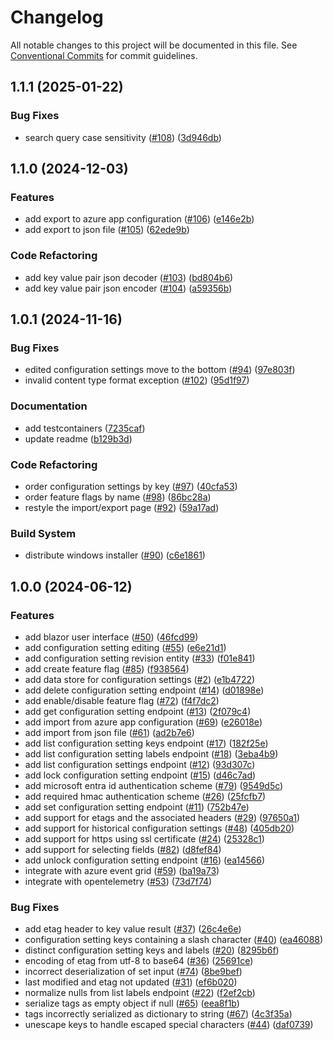# Changelog

All notable changes to this project will be documented in this file. See [Conventional Commits](https://conventionalcommits.org) for commit guidelines.

## 1.1.1 (2025-01-22)

### Bug Fixes

* search query case sensitivity ([#108](https://github.com/tnc1997/azure-app-configuration-emulator/issues/108)) ([3d946db](https://github.com/tnc1997/azure-app-configuration-emulator/commit/3d946db8f4ad771d82d152f96036eeb0c01083b7))

## 1.1.0 (2024-12-03)

### Features

* add export to azure app configuration ([#106](https://github.com/tnc1997/azure-app-configuration-emulator/issues/106)) ([e146e2b](https://github.com/tnc1997/azure-app-configuration-emulator/commit/e146e2b2ec34c0086ba116a0c341263660a6c208))
* add export to json file ([#105](https://github.com/tnc1997/azure-app-configuration-emulator/issues/105)) ([62ede9b](https://github.com/tnc1997/azure-app-configuration-emulator/commit/62ede9badb9397e7a2ed3afc89b85bc080fce288))

### Code Refactoring

* add key value pair json decoder ([#103](https://github.com/tnc1997/azure-app-configuration-emulator/issues/103)) ([bd804b6](https://github.com/tnc1997/azure-app-configuration-emulator/commit/bd804b61db75e3342f9508ed8b75d19212f4df4b))
* add key value pair json encoder ([#104](https://github.com/tnc1997/azure-app-configuration-emulator/issues/104)) ([a59356b](https://github.com/tnc1997/azure-app-configuration-emulator/commit/a59356b0464aa3253a57b38d925f1d025661e831))

## 1.0.1 (2024-11-16)

### Bug Fixes

* edited configuration settings move to the bottom ([#94](https://github.com/tnc1997/azure-app-configuration-emulator/issues/94)) ([97e803f](https://github.com/tnc1997/azure-app-configuration-emulator/commit/97e803fa1d1ef7c6f20e1ddd4078ea769ece07ce))
* invalid content type format exception ([#102](https://github.com/tnc1997/azure-app-configuration-emulator/issues/102)) ([95d1f97](https://github.com/tnc1997/azure-app-configuration-emulator/commit/95d1f97f11f256ade6fd90eb47cf07310872f5eb))

### Documentation

* add testcontainers ([7235caf](https://github.com/tnc1997/azure-app-configuration-emulator/commit/7235cafece1f5e99693dd322df50baca75791a9c))
* update readme ([b129b3d](https://github.com/tnc1997/azure-app-configuration-emulator/commit/b129b3d2a7a011d25008a92e0b7a2872cdd0f42e))

### Code Refactoring

* order configuration settings by key ([#97](https://github.com/tnc1997/azure-app-configuration-emulator/issues/97)) ([40cfa53](https://github.com/tnc1997/azure-app-configuration-emulator/commit/40cfa537306c8a7d92f3cd9c1fb9cbea6fc4c17d))
* order feature flags by name ([#98](https://github.com/tnc1997/azure-app-configuration-emulator/issues/98)) ([86bc28a](https://github.com/tnc1997/azure-app-configuration-emulator/commit/86bc28a33fea5a172d37d0f09452a484ff7659b6))
* restyle the import/export page ([#92](https://github.com/tnc1997/azure-app-configuration-emulator/issues/92)) ([59a17ad](https://github.com/tnc1997/azure-app-configuration-emulator/commit/59a17adc308fdd11ab082c3fc7ff1452b860ecb9))

### Build System

* distribute windows installer ([#90](https://github.com/tnc1997/azure-app-configuration-emulator/issues/90)) ([c6e1861](https://github.com/tnc1997/azure-app-configuration-emulator/commit/c6e1861c8524518d3527679391bccb256a0ce161))

## 1.0.0 (2024-06-12)

### Features

* add blazor user interface ([#50](https://github.com/tnc1997/azure-app-configuration-emulator/issues/50)) ([46fcd99](https://github.com/tnc1997/azure-app-configuration-emulator/commit/46fcd9988eff08ccb16f1cb3866f60ab7416f85d))
* add configuration setting editing ([#55](https://github.com/tnc1997/azure-app-configuration-emulator/issues/55)) ([e6e21d1](https://github.com/tnc1997/azure-app-configuration-emulator/commit/e6e21d1d7b0ba9657f04b699fcf472fe243b9197))
* add configuration setting revision entity ([#33](https://github.com/tnc1997/azure-app-configuration-emulator/issues/33)) ([f01e841](https://github.com/tnc1997/azure-app-configuration-emulator/commit/f01e84102bf54e49581e6cf5de4a15f2219c58b8))
* add create feature flag ([#85](https://github.com/tnc1997/azure-app-configuration-emulator/issues/85)) ([f938564](https://github.com/tnc1997/azure-app-configuration-emulator/commit/f9385644cb46414a3121574b66c364e7f527c519))
* add data store for configuration settings ([#2](https://github.com/tnc1997/azure-app-configuration-emulator/issues/2)) ([e1b4722](https://github.com/tnc1997/azure-app-configuration-emulator/commit/e1b47220783b2732356f6bbdaa5ab460bde009fd))
* add delete configuration setting endpoint ([#14](https://github.com/tnc1997/azure-app-configuration-emulator/issues/14)) ([d01898e](https://github.com/tnc1997/azure-app-configuration-emulator/commit/d01898e4fbfde97e0b47c53378d01a703084a0f6))
* add enable/disable feature flag ([#72](https://github.com/tnc1997/azure-app-configuration-emulator/issues/72)) ([f4f7dc2](https://github.com/tnc1997/azure-app-configuration-emulator/commit/f4f7dc2c1825cea497d08a6a33ce99583620f195))
* add get configuration setting endpoint ([#13](https://github.com/tnc1997/azure-app-configuration-emulator/issues/13)) ([2f079c4](https://github.com/tnc1997/azure-app-configuration-emulator/commit/2f079c4c7aab5b7ddbba6df28802ceac093e6f30))
* add import from azure app configuration ([#69](https://github.com/tnc1997/azure-app-configuration-emulator/issues/69)) ([e26018e](https://github.com/tnc1997/azure-app-configuration-emulator/commit/e26018ea797b2144715bea88c516d3ddbfe56356))
* add import from json file ([#61](https://github.com/tnc1997/azure-app-configuration-emulator/issues/61)) ([ad2b7e6](https://github.com/tnc1997/azure-app-configuration-emulator/commit/ad2b7e6a99f457620b5bc0d7e1cd7ce28de96f5e))
* add list configuration setting keys endpoint ([#17](https://github.com/tnc1997/azure-app-configuration-emulator/issues/17)) ([182f25e](https://github.com/tnc1997/azure-app-configuration-emulator/commit/182f25e22673a5260415f83465150f620cfcb3d6))
* add list configuration setting labels endpoint ([#18](https://github.com/tnc1997/azure-app-configuration-emulator/issues/18)) ([3eba4b9](https://github.com/tnc1997/azure-app-configuration-emulator/commit/3eba4b9bc7c382450bfa758abe2fe9692937e8e4))
* add list configuration settings endpoint ([#12](https://github.com/tnc1997/azure-app-configuration-emulator/issues/12)) ([93d307c](https://github.com/tnc1997/azure-app-configuration-emulator/commit/93d307cb69904292a8db85a32bcd47af14e1aee6))
* add lock configuration setting endpoint ([#15](https://github.com/tnc1997/azure-app-configuration-emulator/issues/15)) ([d46c7ad](https://github.com/tnc1997/azure-app-configuration-emulator/commit/d46c7ad23190c1acdc4ee425d1af11082d9273a9))
* add microsoft entra id authentication scheme ([#79](https://github.com/tnc1997/azure-app-configuration-emulator/issues/79)) ([9549d5c](https://github.com/tnc1997/azure-app-configuration-emulator/commit/9549d5c804975768e6e070c37177ef8050ae95fe))
* add required hmac authentication scheme ([#26](https://github.com/tnc1997/azure-app-configuration-emulator/issues/26)) ([25fcfb7](https://github.com/tnc1997/azure-app-configuration-emulator/commit/25fcfb719206104319ab04aa8b4fbd67a0628667))
* add set configuration setting endpoint ([#11](https://github.com/tnc1997/azure-app-configuration-emulator/issues/11)) ([752b47e](https://github.com/tnc1997/azure-app-configuration-emulator/commit/752b47e7bb45c0fadd7edd36b34978780104dc7f))
* add support for etags and the associated headers ([#29](https://github.com/tnc1997/azure-app-configuration-emulator/issues/29)) ([97650a1](https://github.com/tnc1997/azure-app-configuration-emulator/commit/97650a1406744d6c05293f37259b568da72b2fa0))
* add support for historical configuration settings ([#48](https://github.com/tnc1997/azure-app-configuration-emulator/issues/48)) ([405db20](https://github.com/tnc1997/azure-app-configuration-emulator/commit/405db208b5bdb3571b0881cc5ead5c1d747cff97))
* add support for https using ssl certificate ([#24](https://github.com/tnc1997/azure-app-configuration-emulator/issues/24)) ([25328c1](https://github.com/tnc1997/azure-app-configuration-emulator/commit/25328c18ffa4515b53515e518bff3b2fc9848b40))
* add support for selecting fields ([#82](https://github.com/tnc1997/azure-app-configuration-emulator/issues/82)) ([d8fef84](https://github.com/tnc1997/azure-app-configuration-emulator/commit/d8fef84f082dc70e4d6f984ead095a1f190b2bde))
* add unlock configuration setting endpoint ([#16](https://github.com/tnc1997/azure-app-configuration-emulator/issues/16)) ([ea14566](https://github.com/tnc1997/azure-app-configuration-emulator/commit/ea1456657b327d3e5ed477a8a86e8333296b1177))
* integrate with azure event grid ([#59](https://github.com/tnc1997/azure-app-configuration-emulator/issues/59)) ([ba19a73](https://github.com/tnc1997/azure-app-configuration-emulator/commit/ba19a7394c7e6a83d33723eb5b48ee608323c824))
* integrate with opentelemetry ([#53](https://github.com/tnc1997/azure-app-configuration-emulator/issues/53)) ([73d7f74](https://github.com/tnc1997/azure-app-configuration-emulator/commit/73d7f748568d3695c97691f804e71dd23839543e))

### Bug Fixes

* add etag header to key value result ([#37](https://github.com/tnc1997/azure-app-configuration-emulator/issues/37)) ([26c4e6e](https://github.com/tnc1997/azure-app-configuration-emulator/commit/26c4e6e95f8ea24190528ccc0f421b1d7fe662de))
* configuration setting keys containing a slash character ([#40](https://github.com/tnc1997/azure-app-configuration-emulator/issues/40)) ([ea46088](https://github.com/tnc1997/azure-app-configuration-emulator/commit/ea46088704f6e2643b303dd1c979c10edd0509e0))
* distinct configuration setting keys and labels ([#20](https://github.com/tnc1997/azure-app-configuration-emulator/issues/20)) ([8295b6f](https://github.com/tnc1997/azure-app-configuration-emulator/commit/8295b6f64757b2c370c0801b7f4a5080876e9933))
* encoding of etag from utf-8 to base64 ([#36](https://github.com/tnc1997/azure-app-configuration-emulator/issues/36)) ([25691ce](https://github.com/tnc1997/azure-app-configuration-emulator/commit/25691cede49fb164441a8d4b6e17ba1816df0dd2))
* incorrect deserialization of set input ([#74](https://github.com/tnc1997/azure-app-configuration-emulator/issues/74)) ([8be9bef](https://github.com/tnc1997/azure-app-configuration-emulator/commit/8be9bef3af41c23bba7916dc52b42dbc3734a3ba))
* last modified and etag not updated ([#31](https://github.com/tnc1997/azure-app-configuration-emulator/issues/31)) ([ef6b020](https://github.com/tnc1997/azure-app-configuration-emulator/commit/ef6b020a80f9bcd30abe660797903a1672321134))
* normalize nulls from list labels endpoint ([#22](https://github.com/tnc1997/azure-app-configuration-emulator/issues/22)) ([f2ef2cb](https://github.com/tnc1997/azure-app-configuration-emulator/commit/f2ef2cbf1d253cb6ea423d416c7937c43e5fe5b2))
* serialize tags as empty object if null ([#65](https://github.com/tnc1997/azure-app-configuration-emulator/issues/65)) ([eea8f1b](https://github.com/tnc1997/azure-app-configuration-emulator/commit/eea8f1b0c26e43186ff0828533a84067298fdc1a))
* tags incorrectly serialized as dictionary to string ([#67](https://github.com/tnc1997/azure-app-configuration-emulator/issues/67)) ([4c3f35a](https://github.com/tnc1997/azure-app-configuration-emulator/commit/4c3f35a118c79ae5da2da87f8b24ba78bc1315e4))
* unescape keys to handle escaped special characters ([#44](https://github.com/tnc1997/azure-app-configuration-emulator/issues/44)) ([daf0739](https://github.com/tnc1997/azure-app-configuration-emulator/commit/daf07396c17fa17fb0e50501ec7f4c08724a7049))
